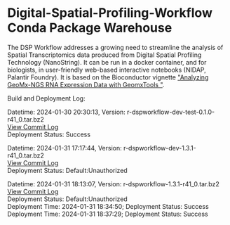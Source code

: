 # Digital-Spatial-Profiling-Workflow Conda Package Warehouse

The DSP Workflow addresses a growing need to streamline the analysis of Spatial Transcriptomics data produced from Digital Spatial Profiling Technology (NanoString). It can be run in a docker container, and for biologists, in user-friendly web-based interactive notebooks (NIDAP, Palantir Foundry). It is based on the Bioconductor vignette ["Analyzing GeoMx-NGS RNA Expression Data with GeomxTools
"](http://bioconductor.org/packages/release/workflows/vignettes/GeoMxWorkflows/inst/doc/GeomxTools_RNA-NGS_Analysis.html).  

Build and Deployment Log:

Datetime: 2024-01-30 20:30:13, Version:  r-dspworkflow-dev-test-0.1.0-r41_0.tar.bz2
<br>[View Commit Log](Commit_Log_r-dspworkflow-dev-test-0.1.0-r41_0.log)
<br>Deployment Status: Success

Datetime: 2024-01-31 17:17:44, Version:  r-dspworkflow-dev-1.3.1-r41_0.tar.bz2
<br>[View Commit Log](Commit_Log_r-dspworkflow-dev-1.3.1-r41_0.log)
<br>Deployment Status: Default:Unauthorized

Datetime: 2024-01-31 18:13:07, Version:  r-dspworkflow-1.3.1-r41_0.tar.bz2
<br>[View Commit Log](Commit_Log_r-dspworkflow-1.3.1-r41_0.log)
<br>Deployment Status: Default:Unauthorized
<br>Deployment Time: 2024-01-31 18:34:50; Deployment Status: Success
<br>Deployment Time: 2024-01-31 18:37:29; Deployment Status: Success
